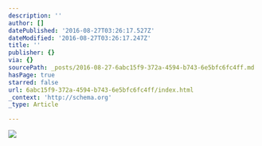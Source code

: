 ```yaml
---
description: ''
author: []
datePublished: '2016-08-27T03:26:17.527Z'
dateModified: '2016-08-27T03:26:17.247Z'
title: ''
publisher: {}
via: {}
sourcePath: _posts/2016-08-27-6abc15f9-372a-4594-b743-6e5bfc6fc4ff.md
hasPage: true
starred: false
url: 6abc15f9-372a-4594-b743-6e5bfc6fc4ff/index.html
_context: 'http://schema.org'
_type: Article

---
```

![](https://the-grid-user-content.s3-us-west-2.amazonaws.com/59ecf40f-ae40-4016-929c-cb790d9bbca7.jpg)
